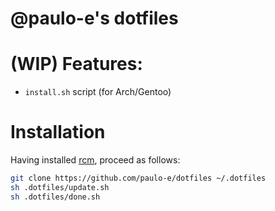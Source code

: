 # @paulo-e's dotfiles

# (WIP) Features:

- `install.sh` script (for Arch/Gentoo)

# Installation
Having installed [rcm](https://github.com/thoughtbot/rcm), proceed as follows:

```bash
git clone https://github.com/paulo-e/dotfiles ~/.dotfiles
sh .dotfiles/update.sh
sh .dotfiles/done.sh
```

